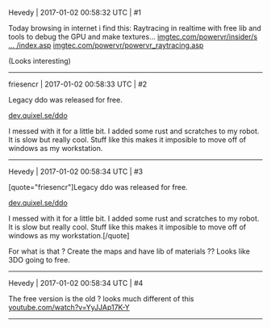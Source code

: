 Hevedy | 2017-01-02 00:58:32 UTC | #1

Today browsing in internet i find this:
Raytracing in realtime with free lib and tools to debug the GPU and make textures...
[imgtec.com/powervr/insider/s ... /index.asp](http://www.imgtec.com/powervr/insider/sdkdownloads/index.asp)
[imgtec.com/powervr/powervr_raytracing.asp](http://www.imgtec.com/powervr/powervr_raytracing.asp)

(Looks interesting)

-------------------------

friesencr | 2017-01-02 00:58:33 UTC | #2

Legacy ddo was released for free.

[dev.quixel.se/ddo](http://dev.quixel.se/ddo)

I messed with it for a little bit.  I added some rust and scratches to my robot.  It is slow but really cool.  Stuff like this makes it imposible to move off of windows as my workstation.

-------------------------

Hevedy | 2017-01-02 00:58:34 UTC | #3

[quote="friesencr"]Legacy ddo was released for free.

[dev.quixel.se/ddo](http://dev.quixel.se/ddo)

I messed with it for a little bit.  I added some rust and scratches to my robot.  It is slow but really cool.  Stuff like this makes it imposible to move off of windows as my workstation.[/quote]

For what is that ? Create the maps and have lib of materials ??
Looks like 3DO going to free.

-------------------------

Hevedy | 2017-01-02 00:58:34 UTC | #4

The free version is the old ? looks much different of this [youtube.com/watch?v=YyJJAp17K-Y](https://www.youtube.com/watch?v=YyJJAp17K-Y)

-------------------------

